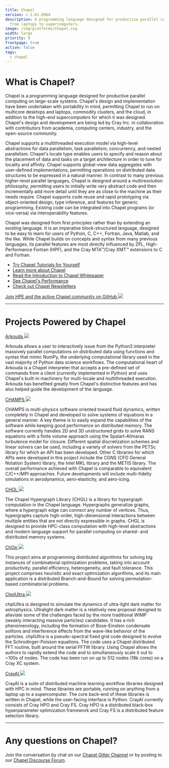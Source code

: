 ```yaml
---
title: Chapel
version: v 2.01.8964
description: A programming language designed for productive parallel computing
  from laptops to supercomputers.
image: /img/platforms/Chapel.svg
width: large
priority: 9
frontpage: true
active: false
tags:
  - chapel
---
```

# What is Chapel?

Chapel is a programming language designed for productive parallel computing on large-scale systems. Chapel's design and implementation have been undertaken with portability in mind, permitting Chapel to run on multicore desktops and laptops, commodity clusters, and the cloud, in addition to the high-end supercomputers for which it was designed. Chapel's design and development are being led by Cray Inc. in collaboration with contributors from academia, computing centers, industry, and the open-source community.

Chapel supports a multithreaded execution model via high-level abstractions for data parallelism, task parallelism, concurrency, and nested parallelism. Chapel's locale type enables users to specify and reason about the placement of data and tasks on a target architecture in order to tune for locality and affinity. Chapel supports global-view data aggregates with user-defined implementations, permitting operations on distributed data structures to be expressed in a natural manner. In contrast to many previous higher-level parallel languages, Chapel is designed around a multiresolution philosophy, permitting users to initially write very abstract code and then incrementally add more detail until they are as close to the machine as their needs require. Chapel supports code reuse and rapid prototyping via object-oriented design, type inference, and features for generic programming. Existing code can be integrated into Chapel programs (or vice-versa) via interoperability features.

Chapel was designed from first principles rather than by extending an existing language. It is an imperative block-structured language, designed to be easy to learn for users of Python, C, C++, Fortran, Java, Matlab, and the like. While Chapel builds on concepts and syntax from many previous languages, its parallel features are most directly influenced by ZPL, High-Performance Fortran (HPF), and the Cray MTA™/Cray XMT™ extensions to C and Fortran.


- [Try Chapel Tutorials for Yourself](https://chapel-lang.org/docs/examples/index.html)
- [Learn more about Chapel](https://chapel-lang.org/)
- [Read the Introduction to Chapel Whitepaper](https://chapel-lang.org/publications/PMfPC-Chapel.pdf)
- [See Chapel's Performance](https://chapel-lang.org/performance.html)
- [Check out Chapel Newsletters](https://chapel.discourse.group/c/newsletters) 


[Join HPE and the active Chapel community on GitHub ![](Github)](https://github.com/chapel-lang/chapel) 

---

# Projects Powered by Chapel

[Arkouda ![](Github)](https://github.com/mhmerrill/arkouda) 

Arkouda allows a user to interactively issue from the Python3 interpreter massively parallel computations on distributed data using functions and syntax that mimic NumPy, the underlying computational library used in the vast majority of Python data science workflows. The computational heart of Arkouda is a Chapel interpreter that accepts a pre-defined set of commands from a client (currently implemented in Python) and uses Chapel's built-in machinery for multi-locale and multithreaded execution. Arkouda has benefited greatly from Chapel's distinctive features and has also helped guide the development of the language.

[CHAMPS ![](Github)](https://www.polymtl.ca/expertises/en/laurendeau-eric) 

CHAMPS is multi-physics software oriented toward fluid dynamics, written completely in Chapel and developed to solve systems of equations in a general manner. A key theme is to easily expand the capabilities of the software while keeping good performance on distributed memory. The software currently handles 2D and 3D unstructured grids to solve RANS equations with a finite volume approach using the Spalart-Allmaras turbulence model for closure. Different spatial discretization schemes and linear solvers can be used, including a variety of solvers from the PETSc library for which an API has been developed. Other C libraries for which APIs were developed in this project include the CGNS (CFD General Notation System) library, the Intel MKL library and the METIS library. The overall performance achieved with Chapel is comparable to equivalent C/C++/MPI approaches. Future developments will include multi-fidelty simulations in aerodynamics, aero-elasticity, and aero-icing.

[CHGL ![](Github)](https://github.com/pnnl/chgl) 

The Chapel Hypergraph Library (CHGL) is a library for hypergraph computation in the Chapel language. Hypergraphs generalize graphs, where a hypergraph edge can connect any number of vertices. Thus, hypergraphs capture high-order, high-dimensional interactions between multiple entities that are not directly expressible in graphs. CHGL is designed to provide HPC-class computation with high-level abstractions and modern language support for parallel computing on shared- and distributed memory systems.

[ChOp ![](Github)](https://www.sciencedirect.com/science/article/abs/pii/S0167739X1930946X) 

This project aims at programming distributed algorithms for solving big instances of combinatorial optimization problems, taking into account productivity, parallel efficiency, heterogeneity, and fault tolerance. This project comprises heuristic and exact optimization algorithms, and its main application is a distributed Branch-and-Bound for solving permutation-based combinatorial problems.

[ChplUltra ![](Github)](https://github.com/sourceryinstitute/PAW/raw/gh-pages/PAW-ATM19/extendedAbstracts/PAW-ATM2019_abstract2.pdf) 

chplUltra is designed to simulate the dynamics of ultra-light dark matter for astrophysics. Ultralight dark matter is a relatively new proposal designed to alleviate some of the challenges faced by the more traditional WIMP (weakly interacting massive particles) candidates. It has a rich phenomenology, including the formation of Bose-Einstein condensate solitons and interference effects from the wave-like behavior of the particles. chplUltra is a pseudo-spectral fixed grid code designed to evolve the Schrodinger-Poisson equations. The code uses a Chapel distributed FFT routine, built around the serial FFTW library. Using Chapel allows the authors to rapidly extend the code and to simultaneously scale it out to ~100s of nodes. The code has been run on up to 512 nodes (18k cores) on a Cray XC system.

[CrayAI ![](Github)](https://cray.github.io/crayai/) 

CrayAI is a suite of distributed machine learning workflow libraries designed with HPC in mind. These libraries are portable, running on anything from a laptop up to a supercomputer. The core back-end of these libraries is written in Chapel, while the user-facing interface is Python. CrayAI currently consists of Cray HPO and Cray FS. Cray HPO is a distributed black-box hyperparameter optimization framework and Cray FS is a distributed feature selection library.

---

# Any questions on Chapel?

Join the conversation by chat on our [Chapel Gitter Channel](https://gitter.im/chapel-lang/chapel) or by posting to our [Chapel Discourse Forum](https://chapel.discourse.group/latest).
